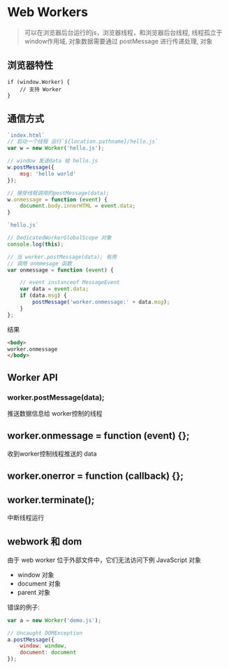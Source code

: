 # Web Workers
> 可以在浏览器后台运行的js，浏览器线程，和浏览器后台线程, 线程孤立于window作用域, 对象数据需要通过 postMessage 进行传递处理, 对象



## **浏览器特性**

```
if (window.Worker) {
    // 支持 Worker
}
```
## 通信方式

```javascript
`index.html`
// 启动一个线程 运行`${location.pathname}/hello.js`
var w = new Worker('hello.js');

// window 发送data 给 hello.js
w.postMessage({
    msg: 'hello world'
}); 

// 接受线程调用的postMessage(data);
w.onmessage = function (event) {
    document.body.innerHTML = event.data;
}
```

```javascript
`hello.js`

// DedicatedWorkerGlobalScope 对象
console.log(this);

// 当 worker.postMessage(data); 有用
// 调用 onmmesage 函数
var onmessage = function (event) {

    // event instanceof MessageEvent
    var data = event.data;
    if (data.msg) {
        postMessage('worker.onmessage:' + data.msg);
    }
};

```
结果
```html
<body>
worker.onmessage
</body>
```
## Worker API

### worker.postMessage(data);
推送数据信息给 worker控制的线程

## worker.onmessage = function (event) {};
收到worker控制线程推送的 data

## worker.onerror = function (callback) {};


## worker.terminate();
中断线程运行

## webwork 和 dom
由于 web worker 位于外部文件中，它们无法访问下例 JavaScript 对象
- window 对象
- document 对象
- parent 对象

错误的例子:

```javascript
var a = new Worker('demo.js');

// Uncaught DOMException
a.postMessage({
    window: window,
    document: document
});
```


